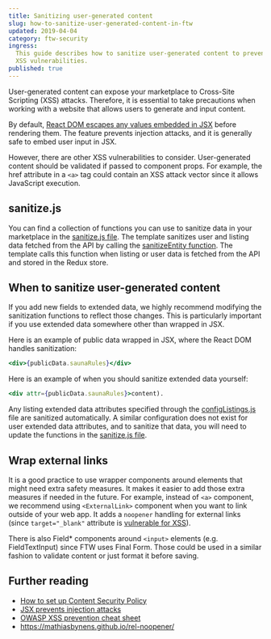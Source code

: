 ```yaml
---
title: Sanitizing user-generated content
slug: how-to-sanitize-user-generated-content-in-ftw
updated: 2019-04-04
category: ftw-security
ingress:
  This guide describes how to sanitize user-generated content to prevent
  XSS vulnerabilities.
published: true
---
```


User-generated content can expose your marketplace to Cross-Site
Scripting (XSS) attacks. Therefore, it is essential to take precautions
when working with a website that allows users to generate and input
content.

By default,
[React DOM escapes any values embedded in JSX](https://reactjs.org/docs/introducing-jsx.html#jsx-prevents-injection-attacks)
before rendering them. The feature prevents injection attacks, and it is
generally safe to embed user input in JSX.

However, there are other XSS vulnerabilities to consider. User-generated
content should be validated if passed to component props. For example,
the href attribute in a `<a>` tag could contain an XSS attack vector
since it allows JavaScript execution.

## sanitize.js

You can find a collection of functions you can use to sanitize data in
your marketplace in the
[sanitize.js file](https://github.com/sharetribe/ftw-x/blob/main/src/util/sanitize.js).
The template sanitizes user and listing data fetched from the API by
calling the
[sanitizeEntity function](https://github.com/sharetribe/ftw-x/blob/main/src/util/sanitize.js#L176).
The template calls this function when listing or user data is fetched
from the API and stored in the Redux store.

## When to sanitize user-generated content

If you add new fields to extended data, we highly recommend modifying
the sanitization functions to reflect those changes. This is
particularly important if you use extended data somewhere other than
wrapped in JSX.

Here is an example of public data wrapped in JSX, where the React DOM
handles sanitization:

```jsx
<div>{publicData.saunaRules}</div>
```

Here is an example of when you should sanitize extended data yourself:

```jsx
<div attr={publicData.saunaRules}>content).
```

Any listing extended data attributes specified through the
[configListings.js](https://github.com/sharetribe/ftw-x/blob/main/src/config/configListing.js)
file are sanitized automatically. A similar configuration does not exist
for user extended data attributes, and to sanitize that data, you will
need to update the functions in the
[sanitize.js file](https://github.com/sharetribe/ftw-x/blob/main/src/util/sanitize.js).

## Wrap external links

It is a good practice to use wrapper components around elements that
might need extra safety measures. It makes it easier to add those extra
measures if needed in the future. For example, instead of `<a>`
component, we recommend using `<ExternalLink>` component when you want
to link outside of your web app. It adds a `noopener` handling for
external links (since `target="_blank"` attribute is
[vulnerable for XSS](https://mathiasbynens.github.io/rel-noopener/)).

There is also Field\* components around `<input>` elements (e.g.
FieldTextInput) since FTW uses Final Form. Those could be used in a
similar fashion to validate content or just format it before saving.

## Further reading

- [How to set up Content Security Policy](/ftw/how-to-set-up-csp-for-ftw/)
- [JSX prevents injection attacks](https://reactjs.org/docs/introducing-jsx.html#jsx-prevents-injection-attacks)
- [OWASP XSS prevention cheat sheet](https://github.com/OWASP/CheatSheetSeries/blob/master/cheatsheets/Cross_Site_Scripting_Prevention_Cheat_Sheet.md)
- https://mathiasbynens.github.io/rel-noopener/
